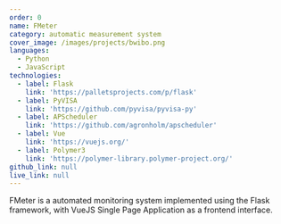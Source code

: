 ```yaml
---
order: 0
name: FMeter
category: automatic measurement system
cover_image: /images/projects/bwibo.png
languages:
  - Python
  - JavaScript
technologies:
  - label: Flask
    link: 'https://palletsprojects.com/p/flask'
  - label: PyVISA
    link: 'https://github.com/pyvisa/pyvisa-py'
  - label: APScheduler
    link: 'https://github.com/agronholm/apscheduler'
  - label: Vue
    link: 'https://vuejs.org/'
  - label: Polymer3
    link: 'https://polymer-library.polymer-project.org/'
github_link: null
live_link: null
---
```


FMeter is a automated monitoring system implemented using the Flask framework,
with VueJS Single Page Application as a frontend interface.

